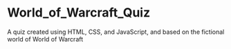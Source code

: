 # World_of_Warcraft_Quiz
A quiz created using HTML, CSS, and JavaScript, and based on the fictional world of World of Warcraft
